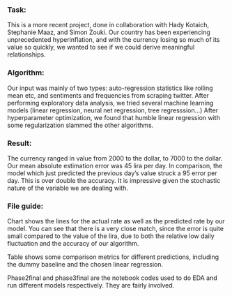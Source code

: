 <h3>Task:</h3>

This is a more recent project, done in collaboration with Hady Kotaich, Stephanie Maaz, and Simon Zouki. Our country has been experiencing unprecedented hyperinflation, and with the currency losing so much of its value so quickly, we wanted to see if we could derive meaningful relationships.
<h3>Algorithm: </h3>

Our input was mainly of two types: auto-regression statistics like rolling mean etc, and sentiments and frequencies from scraping twitter. 
After performing exploratory data analysis, we tried several machine learning models (linear regression, neural net regression, tree regresssion…) After hyperparameter optimization, we found that humble linear regression with some regularization slammed the other algorithms.
<h3>Result: </h3>

The currency ranged in value from 2000 to the dollar, to 7000 to the dollar. Our mean absolute estimation error was 45 lira per day. In comparison, the model which just predicted the previous day’s value struck a 95 error per day. This is over double the accuracy. It is impressive given the stochastic nature of the variable we are dealing with.
<h3>File guide: </h3>

Chart shows the lines for the actual rate as well as the predicted rate by our model. You can see that there is a very close match, since the error is quite small compared to the value of the lira, due to both the relative low daily fluctuation and the accuracy of our algorithm.

Table shows some comparison metrics for different predictions, including the dummy baseline and the chosen linear regression.

Phase2final and phase3final are the notebook codes used to do EDA and run different models respectively. They are fairly involved.
